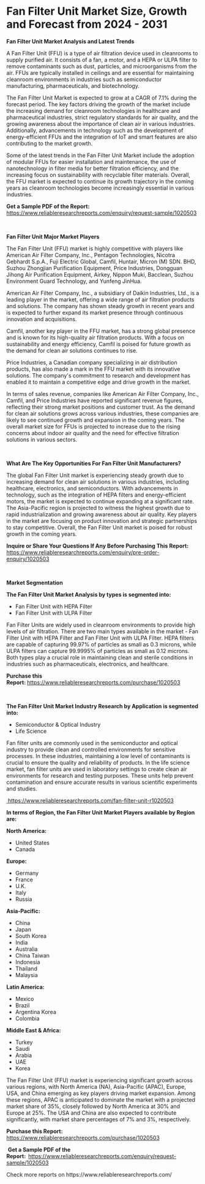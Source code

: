 <p><h1>Fan Filter Unit Market Size, Growth and Forecast from 2024 - 2031</h1></p><p><strong>Fan Filter Unit Market Analysis and Latest Trends</strong></p>
<p><p>A Fan Filter Unit (FFU) is a type of air filtration device used in cleanrooms to supply purified air. It consists of a fan, a motor, and a HEPA or ULPA filter to remove contaminants such as dust, particles, and microorganisms from the air. FFUs are typically installed in ceilings and are essential for maintaining cleanroom environments in industries such as semiconductor manufacturing, pharmaceuticals, and biotechnology.</p><p>The Fan Filter Unit Market is expected to grow at a CAGR of 7.1% during the forecast period. The key factors driving the growth of the market include the increasing demand for cleanroom technologies in healthcare and pharmaceutical industries, strict regulatory standards for air quality, and the growing awareness about the importance of clean air in various industries. Additionally, advancements in technology such as the development of energy-efficient FFUs and the integration of IoT and smart features are also contributing to the market growth.</p><p>Some of the latest trends in the Fan Filter Unit Market include the adoption of modular FFUs for easier installation and maintenance, the use of nanotechnology in filter media for better filtration efficiency, and the increasing focus on sustainability with recyclable filter materials. Overall, the FFU market is expected to continue its growth trajectory in the coming years as cleanroom technologies become increasingly essential in various industries.</p></p>
<p><strong>Get a Sample PDF of the Report:&nbsp;</strong> <a href="https://www.reliableresearchreports.com/enquiry/request-sample/1020503">https://www.reliableresearchreports.com/enquiry/request-sample/1020503</a></p>
<p>&nbsp;</p>
<p><strong>Fan Filter Unit Major Market Players</strong></p>
<p><p>The Fan Filter Unit (FFU) market is highly competitive with players like American Air Filter Company, Inc., Pentagon Technologies, Nicotra Gebhardt S.p.A., Fuji Electric Global, Camfil, Huntair, Micron (M) SDN. BHD, Suzhou Zhongjian Purification Equipment, Price Industries, Dongguan Jihong Air Purification Equipment, Airkey, Nippon Muki, Bacclean, Suzhou Environment Guard Technology, and Yunfeng JinHua. </p><p>American Air Filter Company, Inc., a subsidiary of Daikin Industries, Ltd., is a leading player in the market, offering a wide range of air filtration products and solutions. The company has shown steady growth in recent years and is expected to further expand its market presence through continuous innovation and acquisitions.</p><p>Camfil, another key player in the FFU market, has a strong global presence and is known for its high-quality air filtration products. With a focus on sustainability and energy efficiency, Camfil is poised for future growth as the demand for clean air solutions continues to rise.</p><p>Price Industries, a Canadian company specializing in air distribution products, has also made a mark in the FFU market with its innovative solutions. The company's commitment to research and development has enabled it to maintain a competitive edge and drive growth in the market.</p><p>In terms of sales revenue, companies like American Air Filter Company, Inc., Camfil, and Price Industries have reported significant revenue figures, reflecting their strong market positions and customer trust. As the demand for clean air solutions grows across various industries, these companies are likely to see continued growth and expansion in the coming years. The overall market size for FFUs is projected to increase due to the rising concerns about indoor air quality and the need for effective filtration solutions in various sectors.</p></p>
<p>&nbsp;</p>
<p><strong>What Are The Key Opportunities For Fan Filter Unit Manufacturers?</strong></p>
<p><p>The global Fan Filter Unit market is experiencing steady growth due to increasing demand for clean air solutions in various industries, including healthcare, electronics, and semiconductors. With advancements in technology, such as the integration of HEPA filters and energy-efficient motors, the market is expected to continue expanding at a significant rate. The Asia-Pacific region is projected to witness the highest growth due to rapid industrialization and growing awareness about air quality. Key players in the market are focusing on product innovation and strategic partnerships to stay competitive. Overall, the Fan Filter Unit market is poised for robust growth in the coming years.</p></p>
<p><strong>Inquire or Share Your Questions If Any Before Purchasing This Report:</strong> <a href="https://www.reliableresearchreports.com/enquiry/pre-order-enquiry/1020503">https://www.reliableresearchreports.com/enquiry/pre-order-enquiry/1020503</a></p>
<p>&nbsp;</p>
<p><strong>Market Segmentation</strong></p>
<p><strong>The Fan Filter Unit Market Analysis by types is segmented into:</strong></p>
<p><ul><li>Fan Filter Unit with HEPA Filter</li><li>Fan Filter Unit with ULPA Filter</li></ul></p>
<p><p>Fan Filter Units are widely used in cleanroom environments to provide high levels of air filtration. There are two main types available in the market - Fan Filter Unit with HEPA Filter and Fan Filter Unit with ULPA Filter. HEPA filters are capable of capturing 99.97% of particles as small as 0.3 microns, while ULPA filters can capture 99.9995% of particles as small as 0.12 microns. Both types play a crucial role in maintaining clean and sterile conditions in industries such as pharmaceuticals, electronics, and healthcare.</p></p>
<p><strong>Purchase this Report:&nbsp;</strong><a href="https://www.reliableresearchreports.com/purchase/1020503">https://www.reliableresearchreports.com/purchase/1020503</a></p>
<p>&nbsp;</p>
<p><strong>The Fan Filter Unit Market Industry Research by Application is segmented into:</strong></p>
<p><ul><li>Semiconductor & Optical Industry</li><li>Life Science</li></ul></p>
<p><p>Fan filter units are commonly used in the semiconductor and optical industry to provide clean and controlled environments for sensitive processes. In these industries, maintaining a low level of contaminants is crucial to ensure the quality and reliability of products. In the life science market, fan filter units are used in laboratory settings to create clean air environments for research and testing purposes. These units help prevent contamination and ensure accurate results in various scientific experiments and studies.</p></p>
<p><a href="https://www.reliableresearchreports.com/fan-filter-unit-r1020503">&nbsp;https://www.reliableresearchreports.com/fan-filter-unit-r1020503</a></p>
<p><strong>In terms of Region, the Fan Filter Unit Market Players available by Region are:</strong></p>
<p>
    <p> <strong> North America: </strong>
        <ul>
            <li>United States</li>
            <li>Canada</li>
        </ul>
        </p> 
    <p> <strong> Europe: </strong>
        <ul>
            <li>Germany</li>
            <li>France</li>
            <li>U.K.</li>
            <li>Italy</li>
            <li>Russia</li>
        </ul>
        </p> 
    <p> <strong> Asia-Pacific: </strong>
        <ul>
            <li>China</li>
            <li>Japan</li>
            <li>South Korea</li>
            <li>India</li>
            <li>Australia</li>
            <li>China Taiwan</li>
            <li>Indonesia</li>
            <li>Thailand</li>
            <li>Malaysia</li>
        </ul>
        </p> 
    <p> <strong> Latin America: </strong>
        <ul>
            <li>Mexico</li>
            <li>Brazil</li>
            <li>Argentina Korea</li>
            <li>Colombia</li>
        </ul>
        </p> 
    <p> <strong> Middle East & Africa: </strong>
        <ul>
            <li>Turkey</li>
            <li>Saudi</li>
            <li>Arabia</li>
            <li>UAE</li>
            <li>Korea</li>
        </ul>
    </p>
    </p>
<p><p>The Fan Filter Unit (FFU) market is experiencing significant growth across various regions, with North America (NA), Asia-Pacific (APAC), Europe, USA, and China emerging as key players driving market expansion. Among these regions, APAC is anticipated to dominate the market with a projected market share of 35%, closely followed by North America at 30% and Europe at 25%. The USA and China are also expected to contribute significantly, with market share percentages of 7% and 3%, respectively.</p></p>
<p><strong>Purchase this Report: </strong><a href="https://www.reliableresearchreports.com/purchase/1020503">https://www.reliableresearchreports.com/purchase/1020503</a></p>
<p>&nbsp;<strong>Get a Sample PDF of the Report:&nbsp;&nbsp;</strong><a href="https://www.reliableresearchreports.com/enquiry/request-sample/1020503">https://www.reliableresearchreports.com/enquiry/request-sample/1020503</a></p>
<p><strong></strong></p>
<p>Check more reports on https://www.reliableresearchreports.com/</p>